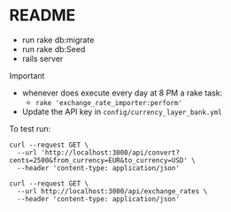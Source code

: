 # README

- run rake db:migrate
- run rake db:Seed
- rails server


Important
- whenever does execute every day at 8 PM a rake task:
  - `rake 'exchange_rate_importer:perform'`
- Update the API key in `config/currency_layer_bank.yml`


To test run:
```
curl --request GET \
  --url 'http://localhost:3000/api/convert?cents=2500&from_currency=EUR&to_currency=USD' \
  --header 'content-type: application/json'
```
```
curl --request GET \
  --url http://localhost:3000/api/exchange_rates \
  --header 'content-type: application/json'
```
